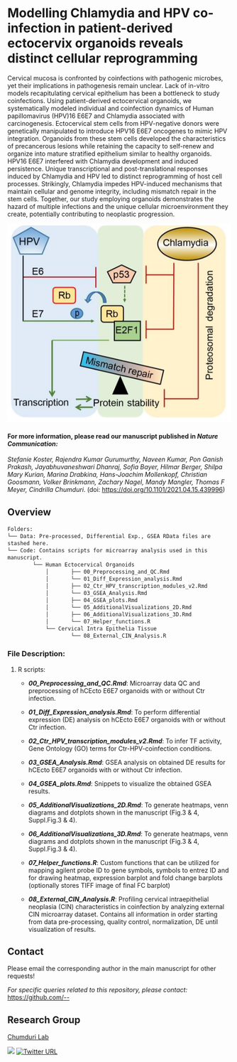 # Modelling Chlamydia and HPV co-infection in patient-derived ectocervix organoids reveals distinct cellular reprogramming

Cervical mucosa is confronted by coinfections with pathogenic microbes, yet their implications in pathogenesis remain unclear. Lack of in-vitro models 
recapitulating cervical epithelium has been a bottleneck to study coinfections. Using patient-derived ectocervical organoids, we systematically modeled 
individual and coinfection dynamics of Human papillomavirus (HPV)16 E6E7 and Chlamydia associated with carcinogenesis. Ectocervical stem cells from 
HPV-negative donors were genetically manipulated to introduce HPV16 E6E7 oncogenes to mimic HPV integration. Organoids from these stem cells developed 
the characteristics of precancerous lesions while retaining the capacity to self-renew and organize into mature stratified epithelium similar to healthy 
organoids. HPV16 E6E7 interfered with Chlamydia development and induced persistence. Unique transcriptional and post-translational responses induced by 
Chlamydia and HPV led to distinct reprogramming of host cell processes. Strikingly, Chlamydia impedes HPV-induced mechanisms that maintain cellular and 
genome integrity, including mismatch repair in the stem cells. Together, our study employing organoids demonstrates the hazard of multiple infections and 
the unique cellular microenvironment they create, potentially contributing to neoplastic progression.







![Biological Theme](MMR_Regulation.PNG)












#### For more information, please read our manuscript published in ***Nature Communication:***
	
	






	
	
*Stefanie Koster, Rajendra Kumar Gurumurthy, Naveen Kumar, Pon Ganish Prakash, Jayabhuvaneshwari Dhanraj, Sofia Bayer, Hilmar Berger, 
Shilpa Mary Kurian, Marina Drabkina, Hans-Joachim Mollenkopf, Christian Goosmann, Volker Brinkmann, Zachary Nagel, Mandy Mangler, 
Thomas F Meyer, Cindrilla Chumduri*. (doi: https://doi.org/10.1101/2021.04.15.439996)



























## Overview
```
Folders:
└── Data: Pre-processed, Differential Exp., GSEA RData files are stashed here.
└── Code: Contains scripts for microarray analysis used in this manuscript.
        └── Human Ectocervical Organoids
            │       ├── 00_Preprocessing_and_QC.Rmd
            │       └── 01_Diff_Expression_analysis.Rmd
            │       ├── 02_Ctr_HPV_transcription_modules_v2.Rmd
            │       └── 03_GSEA_Analysis.Rmd
            │       ├── 04_GSEA_plots.Rmd
            │       └── 05_AdditionalVisualizations_2D.Rmd
            │       ├── 06_AdditionalVisualizations_3D.Rmd
            │       └── 07_Helper_functions.R	    
            └── Cervical Intra Epithelia Tissue
                    └── 08_External_CIN_Analysis.R	
```































### File Description:

1. R scripts: 
     - ***00_Preprocessing_and_QC.Rmd***: Microarray data QC and preprocessing of hCEcto E6E7 organoids with or without Ctr infection.
      	 
     - ***01_Diff_Expression_analysis.Rmd***: To perform differential expression (DE) analysis on hCEcto E6E7 organoids with or without Ctr infection. 
      
     - ***02_Ctr_HPV_transcription_modules_v2.Rmd***: To infer TF activity, Gene Ontology (GO) terms for Ctr-HPV-coinfection conditions.	 
     
     - ***03_GSEA_Analysis.Rmd***: GSEA analysis on obtained DE results for hCEcto E6E7 organoids with or without Ctr infection.
      
     - ***04_GSEA_plots.Rmd***: Snippets to visualize the obtained GSEA results.
      
     - ***05_AdditionalVisualizations_2D.Rmd***: To generate heatmaps, venn diagrams and dotplots shown in the manuscript (Fig.3 & 4, Suppl.Fig.3 & 4).
     	 
     - ***06_AdditionalVisualizations_3D.Rmd***: To generate heatmaps, venn diagrams and dotplots shown in the manuscript (Fig.3 & 4, Suppl.Fig.3 & 4).
     	 
     - ***07_Helper_functions.R***: Custom functions that can be utilized for mapping agilent probe ID to gene symbols, symbols to entrez ID and for drawing heatmap, expression barplot and fold change barplots (optionally stores TIFF image of final FC barplot) 	    					
						
     - ***08_External_CIN_Analysis.R***: Profiling cervical intraepithelial neoplasia (CIN) characteristics in coinfection by analyzing external CIN microarray 
dataset. Contains all information in order starting from data pre-processing, quality control, normalization, DE until visualization of results.  	



























## Contact
Please email the corresponding author in the main manuscript for other requests!

*For specific queries related to this repository, please contact:*
https://github.com/--


## Research Group
[Chumduri Lab](https://www.chumdurilab.org/)

<a href="https://www.chumdurilab.org/" rel="Chumduri Lab"><img src="https://static.wixstatic.com/media/d77aac_9e37b3da06a741c1911114e7ea43fec5~mv2.jpg/v1/fill/w_1680,h_400,al_t,q_85,usm_0.66_1.00_0.01/d77aac_9e37b3da06a741c1911114e7ea43fec5~mv2.webp" height="150"></a>
[![Twitter URL](http://i.imgur.com/wWzX9uB.png)](https://twitter.com/chumduri)





